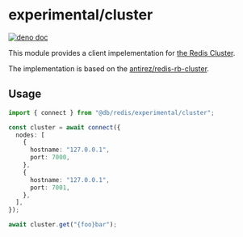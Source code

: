# experimental/cluster

[![deno doc](https://doc.deno.land/badge.svg)](https://doc.deno.land/https/deno.land/x/redis/experimental/cluster/mod.ts)

This module provides a client impelementation for
[the Redis Cluster](https://redis.io/topics/cluster-tutorial).

The implementation is based on the
[antirez/redis-rb-cluster](https://github.com/antirez/redis-rb-cluster).

## Usage

```typescript
import { connect } from "@db/redis/experimental/cluster";

const cluster = await connect({
  nodes: [
    {
      hostname: "127.0.0.1",
      port: 7000,
    },
    {
      hostname: "127.0.0.1",
      port: 7001,
    },
  ],
});

await cluster.get("{foo}bar");
```

